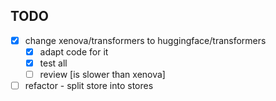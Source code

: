 ## TODO

* [x] change xenova/transformers to huggingface/transformers
    - [x] adapt code for it
    - [x] test all
    - [ ] review [is slower than xenova]
* [ ] refactor - split store into stores
